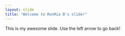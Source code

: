```yaml
---
layout: slide
title: "Welcome to RonMia B's slide!"
---
```

This is my awesome slide.
Use the left arrow to go back!